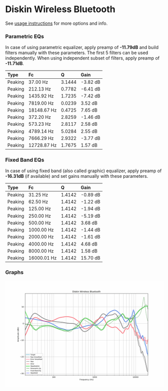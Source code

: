 # Diskin Wireless Bluetooth
See [usage instructions](https://github.com/jaakkopasanen/AutoEq#usage) for more options and info.

### Parametric EQs
In case of using parametric equalizer, apply preamp of **-11.79dB** and build filters manually
with these parameters. The first 5 filters can be used independently.
When using independent subset of filters, apply preamp of **-11.71dB**.

| Type    | Fc          |      Q | Gain     |
|:--------|:------------|:-------|:---------|
| Peaking | 37.00 Hz    | 3.1444 | -3.82 dB |
| Peaking | 212.13 Hz   | 0.7782 | -6.41 dB |
| Peaking | 1435.92 Hz  | 1.7235 | -7.42 dB |
| Peaking | 7819.00 Hz  | 0.0239 | 3.52 dB  |
| Peaking | 18148.67 Hz | 0.4725 | 7.65 dB  |
| Peaking | 372.20 Hz   | 2.8259 | -1.46 dB |
| Peaking | 573.23 Hz   | 2.8117 | 2.58 dB  |
| Peaking | 4789.14 Hz  | 5.0284 | 2.55 dB  |
| Peaking | 7666.29 Hz  | 2.9322 | -3.77 dB |
| Peaking | 12728.87 Hz | 1.7675 | 1.57 dB  |

### Fixed Band EQs
In case of using fixed band (also called graphic) equalizer, apply preamp of **-16.31dB**
(if available) and set gains manually with these parameters.

| Type    | Fc          |      Q | Gain     |
|:--------|:------------|:-------|:---------|
| Peaking | 31.25 Hz    | 1.4142 | -0.89 dB |
| Peaking | 62.50 Hz    | 1.4142 | -1.22 dB |
| Peaking | 125.00 Hz   | 1.4142 | -1.94 dB |
| Peaking | 250.00 Hz   | 1.4142 | -5.19 dB |
| Peaking | 500.00 Hz   | 1.4142 | 3.68 dB  |
| Peaking | 1000.00 Hz  | 1.4142 | -1.44 dB |
| Peaking | 2000.00 Hz  | 1.4142 | -1.61 dB |
| Peaking | 4000.00 Hz  | 1.4142 | 4.68 dB  |
| Peaking | 8000.00 Hz  | 1.4142 | 1.58 dB  |
| Peaking | 16000.01 Hz | 1.4142 | 15.70 dB |

### Graphs
![](./Diskin%20Wireless%20Bluetooth.png)